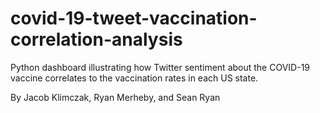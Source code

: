 # covid-19-tweet-vaccination-correlation-analysis
Python dashboard illustrating how Twitter sentiment about the COVID-19 vaccine correlates to the vaccination rates in each US state.

By Jacob Klimczak, Ryan Merheby, and Sean Ryan

